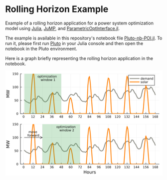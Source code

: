 # Rolling Horizon Example

Example of a rolling horizon application for a power system optimization model using [Julia](https://julialang.org/), [JuMP](https://jump.dev/), and [ParametricOptInterface.jl](https://github.com/jump-dev/ParametricOptInterface.jl).

The example is available in this repository's notebook file [Pluto-nb-POI.jl](Pluto-nb-POI.jl). To run it, please first run [Pluto](https://plutojl.org/) in your Julia console and then open the notebook in the Pluto environment.

Here is a graph briefly representing the rolling horizon application in the notebook.

![rolling](rolling-horizon-example.svg)
